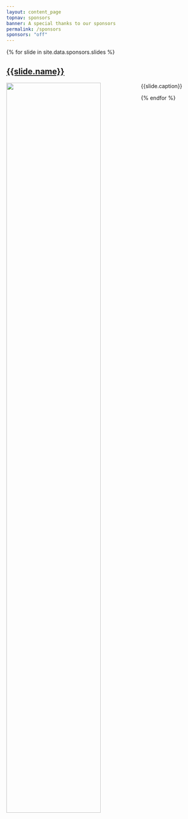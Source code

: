 ```yaml
---
layout: content_page
topnav: sponsors
banner: A special thanks to our sponsors
permalink: /sponsors
sponsors: "off"
---
```



{% for slide in site.data.sponsors.slides %}

<h2> <a href="{{slide.link}}">{{slide.name}}</a> </h2>

<div class="row">
<div class="grid_7">
<a href="{{slide.link}}"><img src="{{site.baseurl}}{{slide.img}}" width="70%" style="float: left;"></a>
</div>
<p/>
<div class="grid_5"> {{slide.caption}} </div>
</div>
<p>

{% endfor %}
